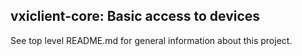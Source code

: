## vxiclient-core: Basic access to devices 

See top level README.md for general information about this project.
